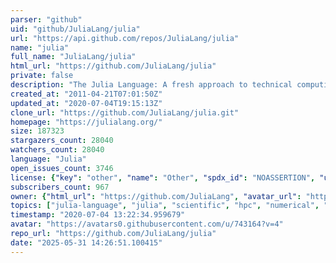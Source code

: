 ```yaml
---
parser: "github"
uid: "github/JuliaLang/julia"
url: "https://api.github.com/repos/JuliaLang/julia"
name: "julia"
full_name: "JuliaLang/julia"
html_url: "https://github.com/JuliaLang/julia"
private: false
description: "The Julia Language: A fresh approach to technical computing."
created_at: "2011-04-21T07:01:50Z"
updated_at: "2020-07-04T19:15:13Z"
clone_url: "https://github.com/JuliaLang/julia.git"
homepage: "https://julialang.org/"
size: 187323
stargazers_count: 28040
watchers_count: 28040
language: "Julia"
open_issues_count: 3746
license: {"key": "other", "name": "Other", "spdx_id": "NOASSERTION", "url": null, "node_id": "MDc6TGljZW5zZTA="}
subscribers_count: 967
owner: {"html_url": "https://github.com/JuliaLang", "avatar_url": "https://avatars0.githubusercontent.com/u/743164?v=4", "login": "JuliaLang", "type": "Organization"}
topics: ["julia-language", "julia", "scientific", "hpc", "numerical", "machine-learning", "programming-language", "science"]
timestamp: "2020-07-04 13:22:34.959679"
avatar: "https://avatars0.githubusercontent.com/u/743164?v=4"
repo_url: "https://github.com/JuliaLang/julia"
date: "2025-05-31 14:26:51.100415"
---
```

